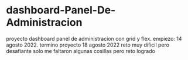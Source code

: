 # dashboard-Panel-De-Administracion
proyecto dashboard panel de administracion con grid y flex.
empiezo: 14 agosto 2022.
termino proyecto 18 agosto 2022
reto muy dificil pero desafiante solo me faltaron algunas cosillas pero reto logrado

